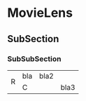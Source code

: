 
# MovieLens
## SubSection
### SubSubSection

<table>
  <tr>
    <td rowspan="2">R</td>
    <td>bla</td>
    <td>bla2</td>
  </tr>
  <tr>
    <td colspan="2">C</td>
    <td>bla3</td>
  </tr>
</table>
